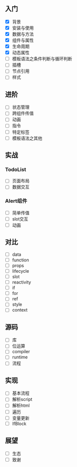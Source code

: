 
## 入门

- [x] 背景
- [x] 安装与使用
- [x] 数据与方法
- [x] 组件与属性
- [x] 生命周期
- [x] 动态属性
- [ ] 模板语法之条件判断与循环判断
- [ ] 插槽
- [ ] 节点引用
- [ ] 样式

## 进阶

- [ ] 状态管理
- [ ] 跨组件传值
- [ ] 动画
- [ ] 指令
- [ ] 特定标签
- [ ] 模板语法之其他

## 实战

### TodoList
- [ ] 页面布局
- [ ] 数据交互

### Alert组件
- [ ] 简单传值
- [ ] slot交互
- [ ] 动画

## 对比

- [ ] data
- [ ] function
- [ ] props
- [ ] lifecycle
- [ ] slot
- [ ] reactivity
- [ ] if
- [ ]  for
- [ ]  ref
- [ ] style
- [ ] context

## 源码
- [ ] 库
- [ ] 位运算
- [ ] compiler
- [ ] runtime
- [ ] 流程

## 实现
- [ ] 基本流程
- [ ] 解析script
- [ ] 解析html
- [ ] 遍历
- [ ] 变量更新
- [ ] IfBlock

## 展望

- [ ] 生态
- [ ] 致谢
